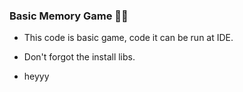 ### Basic Memory Game 🙌🏻
- This code is basic game, code it can be run at IDE.
- Don't forgot the install libs.

- heyyy
